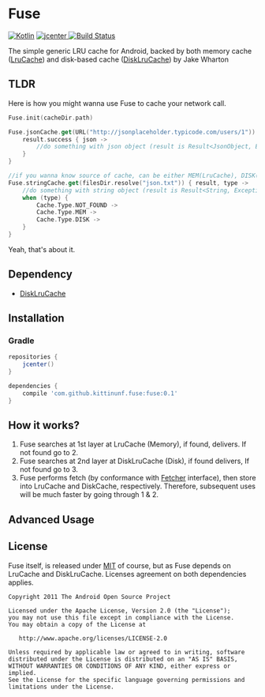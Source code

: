 # Fuse

[ ![Kotlin](https://img.shields.io/badge/Kotlin-1.0.2-blue.svg)](http://kotlinlang.org) [ ![jcenter](https://api.bintray.com/packages/kittinunf/maven/Fuse/images/download.svg) ](https://bintray.com/kittinunf/maven/Fuse/_latestVersion) [![Build Status](https://travis-ci.org/kittinunf/Fuse.svg?branch=master)](https://travis-ci.org/kittinunf/Fuse)


The simple generic LRU cache for Android, backed by both memory cache ([LruCache](http://developer.android.com/reference/android/util/LruCache.html)) and disk-based cache ([DiskLruCache](https://github.com/JakeWharton/DiskLruCache)) by Jake Wharton 

## TLDR 

Here is how you might wanna use Fuse to cache your network call.

```Kotlin
Fuse.init(cacheDir.path)

Fuse.jsonCache.get(URL("http://jsonplaceholder.typicode.com/users/1")) { result ->
    result.success { json ->
        //do something with json object (result is Result<JsonObject, Exception>)
    }
}

//if you wanna know source of cache, can be either MEM(LruCache), DISK(DiskLruCache), NOT_FOUND(newly fetched)
Fuse.stringCache.get(filesDir.resolve("json.txt")) { result, type ->
    //do something with string object (result is Result<String, Exception>)
    when (type) {
        Cache.Type.NOT_FOUND -> 
        Cache.Type.MEM -> 
        Cache.Type.DISK -> 
    }
}
```

Yeah, that's about it.

## Dependency

* [DiskLruCache](https://github.com/JakeWharton/DiskLruCache)

## Installation

### Gradle

```Groovy
repositories {
    jcenter()
}
```

```Groovy
dependencies {
    compile 'com.github.kittinunf.fuse:fuse:0.1'
}
```

## How it works?

1. Fuse searches at 1st layer at LruCache (Memory), if found, delivers. If not found go to 2.
2. Fuse searches at 2nd layer at DiskLruCache (Disk), if found delivers, If not found go to 3.
3. Fuse performs fetch (by conformance with [Fetcher](https://github.com/kittinunf/Fuse/blob/master/fuse/src/main/kotlin/com/github/kittinunf/fuse/core/fetch/Fetcher.kt) interface), then store into LruCache and DiskCache, respectively. Therefore, subsequent uses will be much faster by going through 1 & 2. 

## Advanced Usage

## License

Fuse itself, is released under [MIT](https://opensource.org/licenses/MIT) of course, but as Fuse depends on LruCache and DiskLruCache. Licenses agreement on both dependencies applies.

```
Copyright 2011 The Android Open Source Project

Licensed under the Apache License, Version 2.0 (the "License");
you may not use this file except in compliance with the License.
You may obtain a copy of the License at

   http://www.apache.org/licenses/LICENSE-2.0

Unless required by applicable law or agreed to in writing, software
distributed under the License is distributed on an "AS IS" BASIS,
WITHOUT WARRANTIES OR CONDITIONS OF ANY KIND, either express or implied.
See the License for the specific language governing permissions and
limitations under the License.
```

